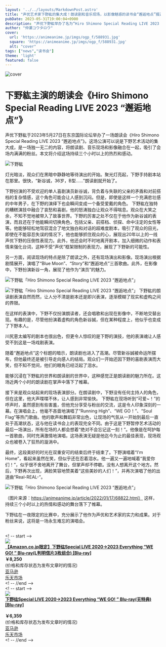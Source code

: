 ```yaml
---
layout: '../../layouts/MarkdownPost.astro'
title: "声优艺术家下野紘的集大成！朗读剧和音乐现场，以影像魅惑的读书会“邂逅地点”报道"
pubDate: 2023-05-31T19:00:04+0900
description: "声优下野紘举办了名为“Hiro Shimono Special Reading LIVE 2023 “邂逅地点”的读书会，于2023年5月27日在东京国际论坛举行。本文介绍了持续三个小时以上的热烈和感动。"
author: "仲瀬コウタロウ"
cover:
  url: 'https://animeanime.jp/imgs/ogp_f/588931.jpg'
  square: 'https://animeanime.jp/imgs/ogp_f/588931.jpg'
  alt: "cover"
tags: ["news","读书会"]
theme: 'light'
featured: false
---
```


![cover](https://animeanime.jp/imgs/ogp_f/588931.jpg)

# 下野紘主演的朗读会《Hiro Shimono Special Reading LIVE 2023 “邂逅地点”》

声优下野紘于2023年5月27日在东京国际论坛举办了一场朗读会《Hiro Shimono Special Reading LIVE 2023 “邂逅地点”》。这场公演可以说是下野艺术活动的集大成，是一场独一无二的内容，将朗读剧、音乐现场和影像融合在一起，吸引了会场内满满的粉丝。本文将介绍这场持续三个小时以上的热烈和感动。

![下野紘](https://animeanime.jp/imgs/zoom/588930.jpg)

灯光暗淡，观众们在黑暗中静静地等待演出的开始。聚光灯亮起，下野手持剧本站在那里。很快，“新谷诚，36岁，B型……”朗读剧就开始了。

下野扮演的不受欢迎的单人喜剧演员新谷诚，背负着与失联的父亲的矛盾和对前搭档的复杂情感，这个角色可能会让人感到沉闷。但是，即使是这样一个充满悲壮感的中年男子，在下野的演绎下也会瞬间变成一个备受爱戴的角色。
下野紘在独特的糟糕演技中融合了哀愁和喜剧，他的怒涛独白让观众不得喘息。观众在大笑之余，不知不觉地被带入了故事世界。下野的厉害之处不仅在于他作为新谷诚的表演，而且还在于他能瞬间切换角色，包括父亲、前搭档、侦探、命中注定的女性等等。他能够轻松地驾驭混合了地文独白和对话的超难度剧本，吸引了观众的目光，即使在不能容忍失误的情况下，他也能够抓住观众的心，展现出20年以上的一线声优下野的压倒性表现力。此外，他还会时不时地离开剧本，加入细微的动作和表情来强化台词，这种不受“声优”框架限制的表现力，展现了下野新的可能性。

另一方面，阅读现场的特点是除了朗读之外，还有现场演出和影像。现场演出根据剧情展开，演唱了“Blue Moon”、“Story”和“邂逅地点”三首歌曲。此外，在影像中，下野扮演新谷一角，展现了他作为“演员”的魅力。

![下野紘「Hiro Shimono Special Reading LIVE 2023 “邂逅地点”」](https://animeanime.jp/imgs/zoom/588927.jpg)

![下野紘「Hiro Shimono Special Reading LIVE 2023 “邂逅地点”」](https://animeanime.jp/imgs/zoom/588929.jpg)
下野紘的朗读剧表演自然而然，让人分不清是剧本还是即兴表演，逐渐模糊了现实和虚构之间的界限。

在这样的表演中，下野不仅扮演朗读者，还会唱歌和出现在影像中，不断地交替出现。有趣的是，尽管他扮演着虚构的角色新谷誠，但在某种程度上，他似乎也变成了下野本人。

川尻恵太编写的剧本也很出色，但更令人惊叹的是下野的演技，他的表演魂让人感受不到这是一场戏剧表演。

随着“邂逅地点”这个标题的暗示，朗读剧也进入了高潮。尽管新谷誠被命运所摆布，但他最终还是被引导走向感人的结局。观众们一开始还因下野的喜剧表演而大笑，但不知不觉间，他们的眼角已经泛起了泪水。

能够沉浸在下野紘的世界和朗读剧的世界中，这种感觉正是朗读剧的魅力所在。这场近两个小时的朗读剧在掌声中落下了帷幕。

接下来是观众站起来的现场表演部分。在朗读剧中，下野没有任何主持人的角色，但在这里，他大声喋喋不休，让人感到非常愉快。
下野紘在现场听到“可爱~！”的呼声时，虽然感到有些害羞，但他充分享受与粉丝的交流，这是令人印象深刻的一幕。在演唱会上，他毫不吝啬地演唱了“Running High”、“WE GO！”、“Soul Flag”等热门歌曲。他的歌声和舞蹈非常出色，让现场的气氛从一开始到最后一直处于高潮状态，这与他在读书会上的表现完全不同。由于这是下野暂停艺术活动的最后一场演出，所有在场的人都会想着“绝对不会忘记这一刻！”。他像是在呵护每一首歌曲，同时充满激情地演唱，这场表演无疑是他迄今为止的最佳表现，现场观众也被卷入了狂热的漩涡中。

最终，这段美好的时光在双重安可的结束后终于结束了。下野演唱着“I'm Home”，看起来虽然在笑，但似乎还在忍着泪水。他一遍又一遍地喊着“我爱你们！”，似乎很不舍地离开了舞台，但掌声却不停歇。没有人想离开这个地方。然后，下野再次出现，满脸笑容地赞美着“这些美妙的人们！”，并再次演唱了他的出道曲“Real-REAL-”。 

![下野紘「Hiro Shimono Special Reading LIVE 2023 “邂逅地点”」](https://animeanime.jp/imgs/zoom/588932.jpg)

（图片来源：https://animeanime.jp/article/2022/01/17/68822.html）
这样，持续三个小时以上的热情和感动的舞台落下了帷幕。 </p><p>下野纮在一夜限定的比赛中，充分展示了他作为声优和艺术家的实力和成果。对于粉丝来说，这将是一场永生难忘的演唱会。 </p><br><div class="af_box"><! -- start --><div class="af_list"><div class="af_box_left"><a href="https://www.amazon.co.jp/dp/B0C342YTL7?tag=animeanimea-22&amp;linkCode=osi&amp;th=1&amp;psc=1" target="_blank"><img src="https://m.media-amazon.com/images/I/41hanKI1RFL._SL160_.jpg" class="af_box_image"></a></div><div class="af_box_right"><b><a href="https://www.amazon.co.jp/dp/B0C342YTL7?tag=animeanimea-22&amp;linkCode=osi&amp;th=1&amp;psc=1" target="_blank">【Amazon.co.jp限定】下野纮Special LIVE 2020→2023 Everything “WE GO! ” Blu-ray(L判明信片3枚组合) [Blu-ray]</a></b><br><b>￥8,250</b><br><span>(价格和库存状态为发布文章时的情况)</span><br><div class="af_box_link_amazon"><a href="https://www.amazon.co.jp/dp/B0C342YTL7?tag=animeanimea-22&amp;linkCode=osi&amp;th=1&amp;psc=1" target="_blank">亚马逊</a></div><div class="af_box_link_rakuten"><a href="https://hb.afl.rakuten.co.jp/hgc/13d62b94.d0647ae0.13d62b95.6b8000ba/?pc=https%3A%2F%2Fsearch.rakuten.co.jp%2Fsearch%2Fmall%2FHiro%2520Shimono%2520Special%2520LIVE%25202020%25E2%2586%25922023%2520Everything%2520%25E2%2580%259CWE%2520GO!%25E2%2580%259D%2F" target="_blank">乐天市场</a></div></div></div><! -- //end --></div><div class="af_box"><! -- start --><div class="af_list"><div class="af_box_left"><a href="https://www.amazon.co.jp/dp/B0C33YBT6T?tag=animeanimea-22&amp;linkCode=osi&amp;th=1&amp;psc=1" target="_blank"><img src="https://m.media-amazon.com/images/I/41hanKI1RFL._SL160_.jpg" class="af_box_image"></a></div><div class="af_box_right"><b><a href="https://www.amazon.co.jp/dp/B0C33YBT6T?tag=animeanimea-22&amp;linkCode=osi&amp;th=1&amp;psc=1" target="_blank">下野纮Special LIVE 2020→2023 Everything “WE GO! ” Blu-ray(无特典) [Blu-ray]<br></a></b><br><b>￥6,359</b><br><span>(价格和库存状态为发布文章时的情况)</span><br><div class="af_box_link_amazon"><a href="https://www.amazon.co.jp/dp/B0C33YBT6T?tag=animeanimea-22&amp;linkCode=osi&amp;th=1&amp;psc=1" target="_blank">亚马逊</a></div><div class="af_box_link_rakuten"><a href="https://hb.afl.rakuten.co.jp/hgc/13d62b94.d0647ae0.13d62b95.6b8000ba/?pc=https%3A%2F%2Fsearch.rakuten.co.jp%2Fsearch%2Fmall%2FHiro%2520Shimono%2520Special%2520LIVE%25202020%25E2%2586%25922023%2520Everything%2520%25E2%2580%259CWE%2520GO!%25E2%2580%259D%2F" target="_blank">乐天市场</a></div></div></div><! -- //end --></div><script type="text/javascript">;Array.prototype.forEach.call(document.querySelectorAll("div.af_list a"), function (el) { if (el.getAttribute("data-shopping-click") === "") { return; } el.setAttribute("data-shopping-click", ""); el.addEventListener("click", function (e) { let matches = /\/\/www\.amazon\.co\.jp\/gp\/product\/([^/]+)\//.exec(e.target.href); if (matches) { cX.callQueue.push(["sendEvent", "shopping_click", { amazon: matches[1] }]); return; } matches = /\/\/hb\.afl\.rakuten\.co\.jp\/.+\/\?/  
[原文地址](https://animeanime.jp/article/2023/05/31/77666.html)